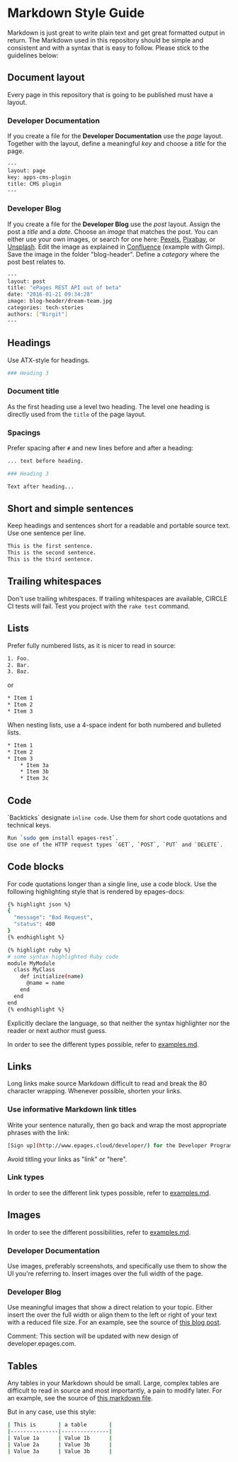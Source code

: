 # Markdown Style Guide

Markdown is just great to write plain text and get great formatted output in return.
The Markdown used in this repository should be simple and consistent and with a syntax that is easy to follow.
Please stick to the guidelines below:

## Document layout

Every page in this repository that is going to be published must have a layout.

### Developer Documentation

If you create a file for the **Developer Documentation** use the *page* layout.
Together with the layout, define a meaningful *key* and choose a *title* for the page.

~~~ bash
---
layout: page
key: apps-cms-plugin
title: CMS plugin
---
~~~

### Developer Blog

If you create a file for the **Developer Blog** use the *post* layout.
Assign the post a *title* and a *date*.
Choose an *image* that matches the post.
You can either use your own images, or search for one here: [Pexels](https://www.pexels.com/), [Pixabay](https://pixabay.com/), or [Unsplash](https://unsplash.com/).
Edit the image as explained in [Confluence](https://epages.atlassian.net/wiki/display/TW/Editing+blog+header+images) (example with Gimp).
Save the image in the folder "blog-header".
Define a *category* where the post best relates to.

~~~ bash
---
layout: post
title: "ePages REST API out of beta"
date: "2016-01-21 09:34:28"
image: blog-header/dream-team.jpg
categories: tech-stories
authors: ["Birgit"]
---
~~~

## Headings

Use ATX-style for headings.

~~~ bash
### Heading 3
~~~

### Document title

As the first heading use a level two heading.
The level one heading is directly used from the `title` of the page layout.

### Spacings

Prefer spacing after `#` and new lines before and after a heading:

~~~ bash
... text before heading.

### Heading 3

Text after heading...
~~~

## Short and simple sentences

Keep headings and sentences short for a readable and portable source text.
Use one sentence per line.

~~~ bash
This is the first sentence.
This is the second sentence.
This is the third sentence.
~~~

## Trailing whitespaces

Don't use trailing whitespaces.
If trailing whitespaces are available, CIRCLE CI tests will fail.
Test you project with the `rake test` command.

## Lists

Prefer fully numbered lists, as it is nicer to read in source:

~~~ bash
1. Foo.
2. Bar.
3. Baz.
~~~

or

~~~ bash
* Item 1
* Item 2
* Item 3
~~~

When nesting lists, use a 4-space indent for both numbered and bulleted lists.

~~~ bash
* Item 1
* Item 2
* Item 3
    * Item 3a
    * Item 3b
    * Item 3c
~~~

## Code

&#96;Backticks&#96; designate `inline code`.
Use them for short code quotations and technical keys.

~~~ bash
Run `sudo gem install epages-rest`.
Use one of the HTTP request types `GET`, `POST`, `PUT` and `DELETE`.
~~~

## Code blocks

For code quotations longer than a single line, use a code block.
Use the following highlighting style that is rendered by epages-docs:

~~~ bash
{% highlight json %}
{
  "message": "Bad Request",
  "status": 400
}
{% endhighlight %}
~~~

~~~ bash
{% highlight ruby %}
# some syntax highlighted Ruby code
module MyModule
  class MyClass
    def initialize(name)
      @name = name
    end
  end
end
{% endhighlight %}
~~~

Explicitly declare the language, so that neither the syntax highlighter nor the reader or next author must guess.

In order to see the different types possible, refer to [examples.md](page:_examples).

## Links

Long links make source Markdown difficult to read and break the 80 character wrapping.
Whenever possible, shorten your links.

### Use informative Markdown link titles

Write your sentence naturally, then go back and wrap the most appropriate phrases with the link:

~~~ bash
[Sign up](http://www.epages.cloud/developer/) for the Developer Program.
~~~

Avoid titling your links as "link" or "here".

### Link types

In order to see the different link types possible, refer to [examples.md](page:_examples).

## Images

In order to see the different possibilities, refer to [examples.md](page:_examples).

### Developer Documentation

Use images, preferably screenshots, and specifically use them to show the UI you're referring to.
Insert images over the full width of the page.

### Developer Blog

Use meaningful images that show a direct relation to your topic.
Either insert the over the full width or align them to the left or right of your text with a reduced file size.
For an example, see the source of [this blog post](https://developer.epages.com/blog/2016/03/01/hr-java.html).

Comment: This section will be updated with new design of developer.epages.com.

## Tables

Any tables in your Markdown should be small.
Large, complex tables are difficult to read in source and most importantly, a pain to modify later.
For an example, see the source of [this markdown file](page:apps-request-headers).

But in any case, use this style:

~~~ bash
| This is       | a table       |
|---------------|---------------|
| Value 1a      | Value 1b      |
| Value 2a      | Value 3b      |
| Value 3a      | Value 3b      |
~~~
